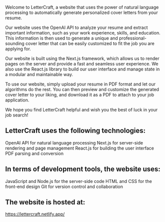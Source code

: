 Welcome to LetterCraft, a website that uses the power of natural language processing to automatically generate personalized cover letters from your resume.

Our website uses the OpenAI API to analyze your resume and extract important information, such as your work experience, skills, and education. This information is then used to generate a unique and professional-sounding cover letter that can be easily customized to fit the job you are applying for.

Our website is built using the Next.js framework, which allows us to render pages on the server and provide a fast and seamless user experience. We also use the React.js library to build our user interface and manage state in a modular and maintainable way.

To use our website, simply upload your resume in PDF format and let our algorithms do the rest. You can then preview and customize the generated cover letter to your liking, and download it as a PDF to attach to your job application.

We hope you find LetterCraft helpful and wish you the best of luck in your job search!

## LetterCraft uses the following technologies:

OpenAI API for natural language processing
Next.js for server-side rendering and page management
React.js for building the user interface
PDF parsing and conversion

## In terms of development tools, the website uses:
JavaScript and Node.js for the server-side code
HTML and CSS for the front-end design
Git for version control and collaboration

## The website is hosted at:
https://lettercraft.netlify.app/